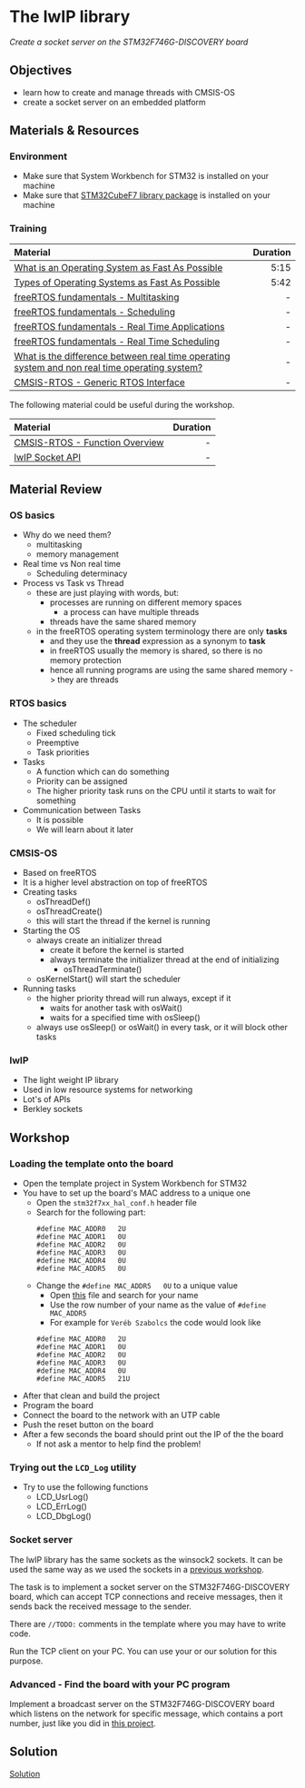 # The lwIP library
*Create a socket server on the STM32F746G-DISCOVERY board*

## Objectives
- learn how to create and manage threads with CMSIS-OS
- create a socket server on an embedded platform

## Materials & Resources
### Environment
- Make sure that System Workbench for STM32 is installed on your machine
- Make sure that [STM32CubeF7 library package](https://my.st.com/content/my_st_com/en/products/embedded-software/mcus-embedded-software/stm32-embedded-software/stm32cube-embedded-software/stm32cubef7.license%3d1497432583192.html) is installed on your machine

### Training
| Material | Duration |
|:---------|-----:|
| [What is an Operating System as Fast As Possible](https://www.youtube.com/watch?v=pVzRTmdd9j0) | 5:15 |
| [Types of Operating Systems as Fast As Possible](https://www.youtube.com/watch?v=MR2ntdZW__A) | 5:42 |
| [freeRTOS fundamentals - Multitasking](http://www.freertos.org/implementation/a00004.html) | - |
| [freeRTOS fundamentals - Scheduling](http://www.freertos.org/implementation/a00005.html) | - |
| [freeRTOS fundamentals - Real Time Applications](http://www.freertos.org/implementation/a00007.html) | - |
| [freeRTOS fundamentals - Real Time Scheduling](http://www.freertos.org/implementation/a00008.html) | - |
| [What is the difference between real time operating system and non real time operating system?](https://www.quora.com/What-is-the-difference-between-real-time-operating-system-and-non-real-time-operating-system) | - |
| [CMSIS-RTOS - Generic RTOS Interface](http://www.keil.com/pack/doc/CMSIS/RTOS/html/genRTOSIF.html) | - |

The following material could be useful during the workshop.

| Material | Duration |
|:---------|-----:|
| [CMSIS-RTOS - Function Overview](http://www.keil.com/pack/doc/CMSIS/RTOS/html/functionOverview.html) | - |
| [lwIP Socket API](http://www.nongnu.org/lwip/2_0_x/group__socket.html#gade2b17671b5a4b18e941fbf7e1060310) |-|

## Material Review
### OS basics
- Why do we need them?
  - multitasking
  - memory management
- Real time vs Non real time
  - Scheduling determinacy
- Process vs Task vs Thread
  - these are just playing with words, but:
    - processes are running on different memory spaces
      - a process can have multiple threads
    - threads have the same shared memory
  - in the freeRTOS operating system terminology there are only **tasks**
    - and they use the **thread** expression as a synonym to **task**
    - in freeRTOS usually the memory is shared, so there is no memory protection
    - hence all running programs are using the same shared memory -> they are threads

### RTOS basics
- The scheduler
  - Fixed scheduling tick
  - Preemptive
  - Task priorities
- Tasks
  - A function which can do something
  - Priority can be assigned
  - The higher priority task runs on the CPU until it starts to wait for something
- Communication between Tasks
  - It is possible
  - We will learn about it later

### CMSIS-OS
- Based on freeRTOS
- It is a higher level abstraction on top of freeRTOS
- Creating tasks
  - osThreadDef()
  - osThreadCreate()
  - this will start the thread if the kernel is running
- Starting the OS
  - always create an initializer thread
    - create it before the kernel is started
    - always terminate the initializer thread at the end of initializing
      - osThreadTerminate()
  - osKernelStart() will start the scheduler
- Running tasks
  - the higher priority thread will run always, except if it
    - waits for another task with osWait()
    - waits for a specified time with osSleep()
  - always use osSleep() or osWait() in every task, or it will block other tasks

### lwIP
- The light weight IP library
- Used in low resource systems for networking
- Lot's of APIs
- Berkley sockets

## Workshop
### Loading the template onto the board
- Open the template project in System Workbench for STM32
- You have to set up the board's MAC address to a unique one
  - Open the `stm32f7xx_hal_conf.h` header file
  - Search for the following part:
    ```
    #define MAC_ADDR0   2U
    #define MAC_ADDR1   0U
    #define MAC_ADDR2   0U
    #define MAC_ADDR3   0U
    #define MAC_ADDR4   0U
    #define MAC_ADDR5   0U
    ```
  - Change the `#define MAC_ADDR5   0U` to a unique value
    - Open [this](https://docs.google.com/spreadsheets/d/112PZIwoXfJFBjqVzo8Tr5p_NQm1c0PQLqMVT_sh9W-c/edit#gid=0)
    file and search for your name
    - Use the row number of your name as the value of `#define MAC_ADDR5`
    - For example for `Veréb Szabolcs` the code would look like
    ```
    #define MAC_ADDR0   2U
    #define MAC_ADDR1   0U
    #define MAC_ADDR2   0U
    #define MAC_ADDR3   0U
    #define MAC_ADDR4   0U
    #define MAC_ADDR5   21U
    ```
- After that clean and build the project
- Program the board
- Connect the board to the network with an UTP cable
- Push the reset button on the board
- After a few seconds the board should print out the IP of the the board
  - If not ask a mentor to help find the problem!

### Trying out the `LCD_Log` utility
- Try to use the following functions
  - LCD_UsrLog()
  - LCD_ErrLog()
  - LCD_DbgLog()

### Socket server
The lwIP library has the same sockets as the winsock2 sockets. It can be used the same way as
we used the sockets in a [previous workshop](https://github.com/greenfox-academy/teaching-materials/tree/master/workshop/hardware/socket-server-client).

The task is to implement a socket server on the STM32F746G-DISCOVERY board, which can
accept TCP connections and receive messages, then it sends back the received message to the sender.

There are `//TODO:` comments in the template where you may have to write code.

Run the TCP client on your PC. You can use your or our solution for this purpose.

### Advanced - Find the board with your PC program
Implement a broadcast server on the STM32F746G-DISCOVERY board which listens on the
network for specific message, which contains a port number, just like you did in
[this project](https://github.com/greenfox-academy/teaching-materials/tree/master/project/hardware/totoro-chat).

## Solution
[Solution](https://github.com/greenfox-academy/teaching-materials/tree/master/workshop/hardware/solutions/lwIP)
